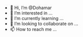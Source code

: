 - 👋 Hi, I’m @Dohamar
- 👀 I’m interested in ...
- 🌱 I’m currently learning ...
- 💞️ I’m looking to collaborate on ...
- 📫 How to reach me ...

<!---
Dohamar/Dohamar is a ✨ special ✨ repository because its `README.md` (this file) appears on your GitHub profile.
You can click the Preview link to take a look at your changes.
--->
